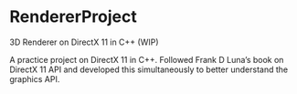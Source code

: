 # RendererProject
3D Renderer on DirectX 11 in C++ (WIP)

A practice project on DirectX 11 in C++. Followed Frank D Luna’s book on DirectX 11 API and developed this simultaneously to better understand the graphics API.



